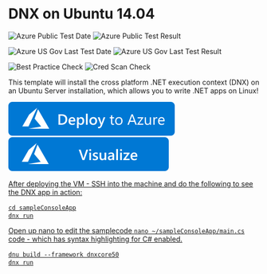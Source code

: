 # DNX on Ubuntu 14.04

![Azure Public Test Date](https://azurequickstartsservice.blob.core.windows.net/badges/application-workloads/dnx/dnx-on-ubuntu/PublicLastTestDate.svg)
![Azure Public Test Result](https://azurequickstartsservice.blob.core.windows.net/badges/application-workloads/dnx/dnx-on-ubuntu/PublicDeployment.svg)

![Azure US Gov Last Test Date](https://azurequickstartsservice.blob.core.windows.net/badges/application-workloads/dnx/dnx-on-ubuntu/FairfaxLastTestDate.svg)
![Azure US Gov Last Test Result](https://azurequickstartsservice.blob.core.windows.net/badges/application-workloads/dnx/dnx-on-ubuntu/FairfaxDeployment.svg)

![Best Practice Check](https://azurequickstartsservice.blob.core.windows.net/badges/application-workloads/dnx/dnx-on-ubuntu/BestPracticeResult.svg)
![Cred Scan Check](https://azurequickstartsservice.blob.core.windows.net/badges/application-workloads/dnx/dnx-on-ubuntu/CredScanResult.svg)

This template will install the cross platform .NET execution context (DNX) on an Ubuntu Server installation, which allows you to write .NET apps on Linux!

[![Deploy To Azure](https://raw.githubusercontent.com/Azure/azure-quickstart-templates/master/1-CONTRIBUTION-GUIDE/images/deploytoazure.svg?sanitize=true)](https://portal.azure.com/#create/Microsoft.Template/uri/https%3A%2F%2Fraw.githubusercontent.com%2FAzure%2Fazure-quickstart-templates%2Fmaster%2Fapplication-workloads%2Fdnx%2Fdnx-on-ubuntu%2Fazuredeploy.json)  [![Visualize](https://raw.githubusercontent.com/Azure/azure-quickstart-templates/master/1-CONTRIBUTION-GUIDE/images/visualizebutton.svg?sanitize=true)](http://armviz.io/#/?load=https%3A%2F%2Fraw.githubusercontent.com%2FAzure%2Fazure-quickstart-templates%2Fmaster%2Fapplication-workloads%2Fdnx%2Fdnx-on-ubuntu%2Fazuredeploy.json)
	

<a href="http://armviz.io/#/?load=https%3A%2F%2Fraw.githubusercontent.com%2Azure%2azure-quickstart-templates%2master%2dnx-on-ubuntu%2azuredeploy.json" target="_blank">

After deploying the VM - SSH into the machine and do the following to see the DNX app in action:

```
cd sampleConsoleApp
dnx run
```

Open up nano to edit the samplecode `nano ~/sampleConsoleApp/main.cs` code - which has syntax highlighting for C# enabled.

```
dnu build --framework dnxcore50
dnx run
```


